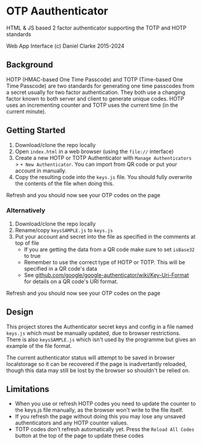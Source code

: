 # OTP Aauthenticator
HTML & JS based 2 factor authenticator supporting the TOTP and HOTP standards

Web App Interface (c) Daniel Clarke 2015-2024

## Background
HOTP (HMAC-based One Time Passcode) and TOTP (Time-based One Time Passcode) are two standards for generating one time passcodes from a secret usually for two factor authentication.
They both use a changing factor known to both server and client to generate unique codes. HOTP uses an incrementing counter and TOTP uses the current time (in the current minute).

## Getting Started
1. Download/clone the repo locally
2. Open `index.html` in a web browser (using the `file://` interface)
3. Create a new HOTP or TOTP Authenticator with `Manage Authenticators` > `+ New Authenticator`. You can import from QR code or put your account in manually.
4. Copy the resulting code into the `keys.js` file. You should fully overwrite the contents of the file when doing this.

Refresh and you should now see your OTP codes on the page

### Alternatively
1. Download/clone the repo locally
2. Rename/copy `keysSAMPLE.js` to `keys.js`
3. Put your account and secret into the file as specified in the comments at top of file
	- If you are getting the data from a QR code make sure to set `isBase32` to true
	- Remember to use the correct type of HOTP or TOTP. This will be specified in a QR code's data
	- See [github.com/google/google-authenticator/wiki/Key-Uri-Format](https://github.com/google/google-authenticator/wiki/Key-Uri-Format) for details on a QR code's URI format.

Refresh and you should now see your OTP codes on the page


## Design
This project stores the Authenticator secret keys and config in a file named `keys.js` which must be manually updated, due to browser restrictions. There is also `keysSAMPLE.js` which isn't used by the programme but gives an example of the file format.

The current authenticator status will attempt to be saved in browser localstorage so it can be recovered if the page is inadvertantly reloaded, though this data may still be lost by the browser so shouldn't be relied on.

## Limitations
- When you use or refresh HOTP codes you need to update the counter to the keys.js file manually, as the browser won't write to the file itself.
- If you refresh the page without doing this you may lose any unsaved authenticators and any HOTP counter values.
- TOTP codes don't refresh automatically yet. Press the `Reload All Codes` button at the top of the page to update these codes



